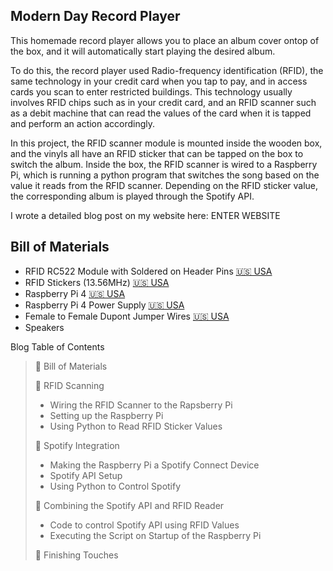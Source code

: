 
## Modern Day Record Player

This homemade record player allows you to place an album cover ontop of the box, and it will automatically start playing the desired album. 

To do this, the record player used Radio-frequency identification (RFID), the same technology in your credit card when you tap to pay, and in access cards you scan to enter restricted buildings. This technology usually involves RFID chips such as in your credit card, and an RFID scanner such as a debit machine that can read the values of the card when it is tapped and perform an action accordingly.

In this project, the RFID scanner module is mounted inside the wooden box, and the vinyls all have an RFID sticker that can be tapped on the box to switch the album. Inside the box, the RFID scanner is wired to a Raspberry Pi, which is running a python program that switches the song based on the value it reads from the RFID scanner. Depending on the RFID sticker value, the corresponding album is played through the Spotify API.  

I wrote a detailed blog post on my website here:
ENTER WEBSITE


## Bill of Materials


- RFID RC522 Module with Soldered on Header Pins
    <a href="https://amzn.to/3BVej0s" target="__blank">🇺🇸 USA</a>
- RFID Stickers (13.56MHz)
    <a href="https://amzn.to/3hokkJv" target="__blank">🇺🇸 USA</a>
- Raspberry Pi 4 
    <a href="https://amzn.to/3hpanvm" target="__blank">🇺🇸 USA</a>
- Raspberry Pi 4 Power Supply
    <a href="https://amzn.to/3IsTo7v" target="__blank">🇺🇸 USA</a>
- Female to Female Dupont Jumper Wires
    <a href="https://amzn.to/3pnxWJw" target="__blank">🇺🇸 USA</a>
- Speakers



Blog Table of Contents
> 📌 Bill of Materials
>
> 📌 RFID Scanning
> - Wiring the RFID Scanner to the Rapsberry Pi
> - Setting up the Raspberry Pi
> - Using Python to Read RFID Sticker Values
>
> 📌 Spotify Integration
> - Making the Raspberry Pi a Spotify Connect Device
> - Spotify API Setup
> - Using Python to Control Spotify
>
> 📌 Combining the Spotify API and RFID Reader
> - Code to control Spotify API using RFID Values
> - Executing the Script on Startup of the Raspberry Pi
>
> 📌 Finishing Touches
